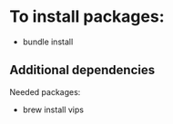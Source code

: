 # To install packages:
- bundle install

## Additional dependencies
Needed packages:
- brew install vips